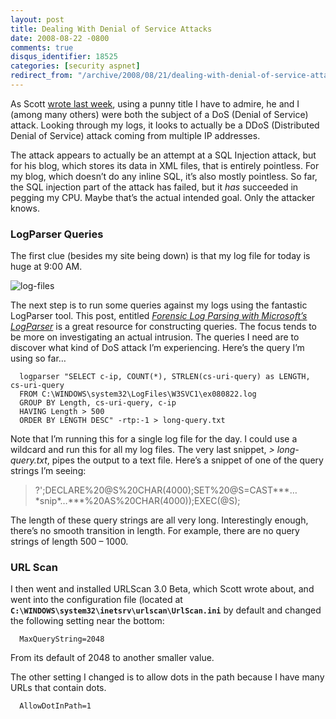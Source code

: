 ```yaml
---
layout: post
title: Dealing With Denial of Service Attacks
date: 2008-08-22 -0800
comments: true
disqus_identifier: 18525
categories: [security aspnet]
redirect_from: "/archive/2008/08/21/dealing-with-denial-of-service-attacks.aspx/"
---
```


As Scott [wrote last
week](http://www.hanselman.com/blog/HackedAndIDidntLikeItURLScanIsStepZero.aspx "Hacked!"),
using a punny title I have to admire, he and I (among many others) were
both the subject of a DoS (Denial of Service) attack. Looking through my
logs, it looks to actually be a DDoS (Distributed Denial of Service)
attack coming from multiple IP addresses.

The attack appears to actually be an attempt at a SQL Injection attack,
but for his blog, which stores its data in XML files, that is entirely
pointless. For my blog, which doesn’t do any inline SQL, it’s also
mostly pointless. So far, the SQL injection part of the attack has
failed, but it *has* succeeded in pegging my CPU. Maybe that’s the
actual intended goal. Only the attacker knows.

### LogParser Queries

The first clue (besides my site being down) is that my log file for
today is huge at 9:00 AM.

![log-files](https://haacked.com/images/haacked_com/WindowsLiveWriter/DealingWithDenialofServiceAttacks_8743/log-files_3.png "log-files")

The next step is to run some queries against my logs using the fantastic
LogParser tool. This post, entitled *[Forensic Log Parsing with
Microsoft’s
LogParser](http://www.securityfocus.com/infocus/1712 "Forensic Log Parsing")*
is a great resource for constructing queries. The focus tends to be more
on investigating an actual intrusion. The queries I need are to discover
what kind of DoS attack I’m experiencing. Here’s the query I’m using so
far…

      logparser "SELECT c-ip, COUNT(*), STRLEN(cs-uri-query) as LENGTH, cs-uri-query 
      FROM C:\WINDOWS\system32\LogFiles\W3SVC1\ex080822.log 
      GROUP BY Length, cs-uri-query, c-ip 
      HAVING Length > 500 
      ORDER BY LENGTH DESC" -rtp:-1 > long-query.txt

Note that I’m running this for a single log file for the day. I could
use a wildcard and run this for all my log files. The very last snippet,
*\> long-query.txt*, pipes the output to a text file. Here’s a snippet
of one of the query strings I’m seeing:

> ?';DECLARE%20@S%20CHAR(4000);SET%20@S=CAST***…\*snip\*…***%20AS%20CHAR(4000));EXEC(@S);

The length of these query strings are all very long. Interestingly
enough, there’s no smooth transition in length. For example, there are
no query strings of length 500 – 1000.

### URL Scan

I then went and installed URLScan 3.0 Beta, which Scott wrote about, and
went into the configuration file (located at
**`C:\WINDOWS\system32\inetsrv\urlscan\UrlScan.ini`** by default and
changed the following setting near the bottom:

      MaxQueryString=2048

From its default of 2048 to another smaller value.

The other setting I changed is to allow dots in the path because I have
many URLs that contain dots.

      AllowDotInPath=1

